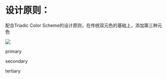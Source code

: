 # 设计原则：

配合Triadic Color Scheme的设计原则，在传统双元色的基础上，添加第三种元色



![](/media/fisheleven/private/KernelCSS/asset/triadic-color-scheme-diagram.jpg)



primary

secondary

tertiary